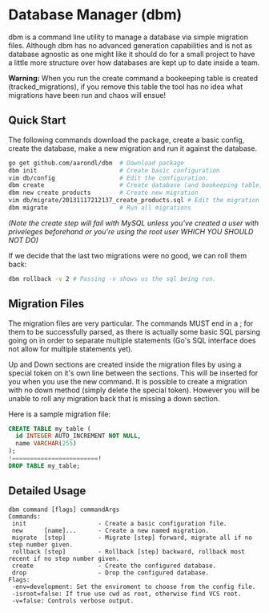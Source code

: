 Database Manager (dbm)
======

dbm is a command line utility to manage a database via simple migration files.
Although dbm has no advanced generation capabilities and is not as database
agnostic as one might like it should do for a small project to have a little
more structure over how databases are kept up to date inside a team.

__Warning:__ When you run the create command a bookeeping table is created
(tracked_migrations), if you remove this table the tool has no idea what
migrations have been run and chaos will ensue!

## Quick Start

The following commands download the package, create a basic config, create the database,
make a new migration and run it against the database.

```bash
go get github.com/aarondl/dbm  # Download package
dbm init                       # Create basic configuration
vim db/config                  # Edit the configuration.
dbm create                     # Create database (and bookeeping table)
dbm new create products        # Create new migration
vim db/migrate/20131117212137_create_products.sql # Edit the migration
dbm migrate                    # Run all migrations
```
_(Note the create step will fail with MySQL unless you've created a user with priveleges
beforehand or you're using the root user WHICH YOU SHOULD NOT DO)_


If we decide that the last two migrations were no good, we can roll them back:
```bash
dbm rollback -v 2 # Passing -v shows us the sql being run.
```

## Migration Files

The migration files are very particular. The commands MUST end in a ; for them
to be successfully parsed, as there is actually some basic SQL parsing going on
in order to separate multiple statements (Go's SQL interface does not allow for
multiple statements yet).

Up and Down sections are created inside the migration files by using a special token
on it's own line between the sections. This will be inserted for you when you use
the new command. It is possible to create a migration with no down method
(simply delete the special token). However you will be unable to roll any
migration back that is missing a down section.

Here is a sample migration file:

```sql
CREATE TABLE my_table (
  id INTEGER AUTO_INCREMENT NOT NULL,
  name VARCHAR(255)
);
!========================!
DROP TABLE my_table;
```

## Detailed Usage

```text
dbm command [flags] commandArgs
Commands:
 init                    - Create a basic configuration file.
 new      [name]...      - Create a new named migration.
 migrate  [step]         - Migrate [step] forward, migrate all if no step number given.
 rollback [step]         - Rollback [step] backward, rollback most recent if no step number given.
 create                  - Create the configured database.
 drop                    - Drop the configured database.
Flags:
 -env=development: Set the enviroment to choose from the config file.
 -isroot=false: If true use cwd as root, otherwise find VCS root.
 -v=false: Controls verbose output.
```

